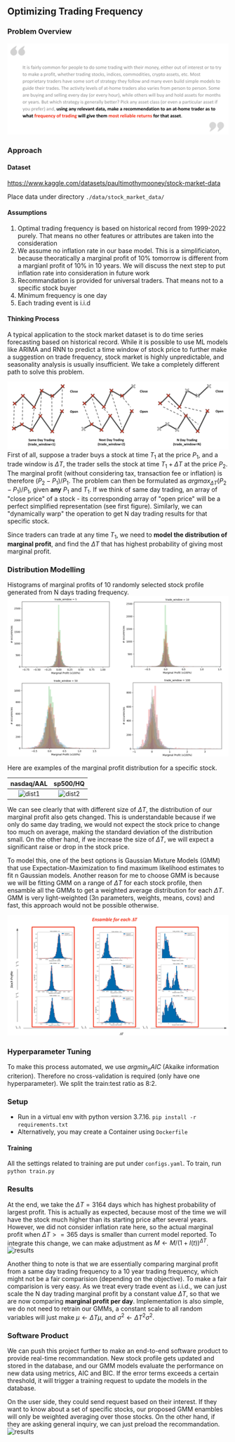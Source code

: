 ## Optimizing Trading Frequency
### Problem Overview
![problem](./docs/source/_static/img/problems.png)
### Approach
#### Dataset
https://www.kaggle.com/datasets/paultimothymooney/stock-market-data

Place data under directory ```./data/stock_market_data/```
#### Assumptions
1. Optimal trading frequency is based on historical record from 1999-2022 purely. That means no other features or attributes are taken into the consideration
2. We assume no inflation rate in our base model. This is a simplificiaton, because theoratically a marginal profit of 10% tomorrow is different from a margianl profit of 10% in 10 years. We will discuss the next step to put inflation rate into consideration in future work
3. Recommandation is provided for universal traders. That means not to a specific stock buyer
4. Minimum frequency is one day
5. Each trading event is i.i.d

#### Thinking Process
A typical application to the stock market dataset is to do time series forecasting based on historical record. While it is possible to use ML models like ARIMA and RNN to predict a time window of stock price to further make a suggestion on trade frequency, stock market is highly unpredictable, and seasonality analysis is usually insufficient. We take a completely different  path to solve this problem. 

![idea](./docs/source/_static/img/demo1.png)
First of all, suppose a trader buys a stock at time $T_1$ at the price $P_1$, and a trade window is $\Delta T$, the trader sells the stock at time $T_1+\Delta T$ at the price $P_2$. The marginal profit (without considering tax, transaction fee or inflation) is therefore $(P_2-P_1)/P_1$. The problem can then be formulated as $argmax_{\Delta T}(P_2-P_1)/P_1$, given **any** $P_1$ and $T_1$. If we think of same day trading, an array of "close price" of a stock - its corresponding array of "open price" will be a perfect simplified representation (see first figure). Similarly, we can "dynamically warp" the operation to get N day trading results for that specific stock. 

Since traders can trade at any time $T_1$, we need to **model the distribution of marginal profit**, and find the $\Delta T$ that has highest probability of giving most marginal profit.


### Distribution Modelling
Histograms of marginal profits of 10 randomly selected stock profile generated from N days trading frequency.
![static_histo](./docs/source/_static/img/static_histo.png)

Here are examples of the marginal profit distribution for a specific stock. 

|                     nasdaq/AAL                     |                     sp500/HQ                     |
| :------------------------------------------------: | :----------------------------------------------: |
| ![dist1](./docs/source/_static/img/nasdaq_AAL.gif) | ![dist2](./docs/source/_static/img/sp500_HQ.gif) |

We can see clearly that with different size of $\Delta T$, the distribution of our marginal profit also gets changed. This is understandable because if we only do same day trading, we would not expect the stock price to change too much on average, making the standard deviation of the distribution small. On the other hand, if we increase the size of $\Delta T$, we will expect a significant raise or drop in the stock price. 

To model this, one of the best options is Gaussian Mixture Models (GMM) that use Expectation-Maximization to find maximum likelihood estimates to fit n Gaussian models. Another reason for me to choose GMM is because we will be fitting GMM on a range of $\Delta T$ for each stock profile, then ensamble all the GMMs to get a weighted average distribution for each $\Delta T$. GMM is very light-weighted (3n parameters, weights, means, covs) and fast, this approach would not be possible otherwise. 

![ensamble](./docs/source/_static/img/ensamble_demo.png)

### Hyperparameter Tuning
To make this process automated, we use $argmin_nAIC$ (Akaike information criterion). Therefore no cross-validation is required (only have one hyperparameter). We split the train:test ratio as 8:2.

### Setup
* Run in a virtual env with python version 3.7.16. ```pip install -r requirements.txt```
* Alternatively, you may create a Container using ``` Dockerfile ```

#### Training
All the settings related to training are put under ```configs.yaml```. To train, run 
```python train.py ```


### Results
At the end, we take the $\Delta T=3164$ days which has highest probability of largest  profit. This is actually as expected, because most of the time we will have the stock much higher than its starting price after several years. However, we did not consider inflation rate here, so the actual marginal profit when $\Delta T >= 365$ days is smaller than current model reported. To integrate this change, we can make adjustment as $M \leftarrow M/(1+I(t))^{\Delta T}$.
![results](./docs/source/_static/img/results.png)

Another thing to note is that we are essentially comparing marginal profit from a same day trading frequency to a 10 year trading frequency, which might not be a fair comparision (depending on the objective). To make a fair comparision is very easy. As we treat every trade event as i.i.d., we can just scale the N day trading marginal profit by a constant value $\Delta T$, so that we are now comparing **marginal profit per day**. Implementation is also simple, we do not need to retrain our GMMs, a constant scale to all random variables will just make $\mu \leftarrow \Delta T\mu$, and $\sigma^2 \leftarrow \Delta T^2\sigma^2$. 

### Software Product
We can push this project further to make an end-to-end software product to provide real-time recommandation. New stock profile gets updated and stored in the database, and our GMM models evaluate the performance on new data using metrics, AIC and BIC. If the error terms exceeds a certain threshold, it will trigger a training request to update the models in the database. 

On the user side, they could send request based on their interest. If they want to know about a set of specific stocks, our proposed GMM enambles will only be weighted averaging over those stocks. On the other hand, if they are asking general inquiry, we can just preload the recommandation. 
![results](./docs/source/_static/img/design.png)



